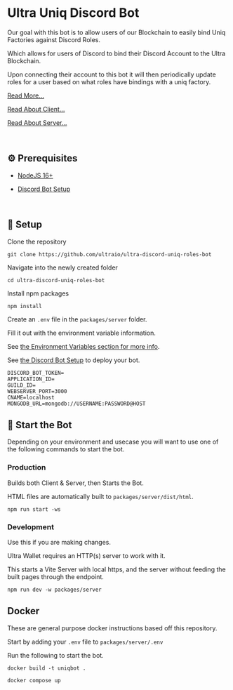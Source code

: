# Ultra Uniq Discord Bot

Our goal with this bot is to allow users of our Blockchain to easily bind Uniq Factories against Discord Roles.

Which allows for users of Discord to bind their Discord Account to the Ultra Blockchain.

Upon connecting their account to this bot it will then periodically update roles for a user based on what roles have bindings with a uniq factory.

[Read More...](./docs/Summary.md)

[Read About Client...](./packages/client/README.md)

[Read About Server...](./packages/server/README.md)

<br />

## ⚙️ Prerequisites

- [NodeJS 16+](https://nodejs.org/en/download)

- [Discord Bot Setup](./docs/DiscordBotSetup.md)

<br />

## 🚀 Setup

Clone the repository

```
git clone https://github.com/ultraio/ultra-discord-uniq-roles-bot
```

Navigate into the newly created folder

```
cd ultra-discord-uniq-roles-bot
```

Install npm packages

```
npm install
```

Create an `.env` file in the `packages/server` folder.

Fill it out with the environment variable information.

See [the Environment Variables section for more info](./docs/EnvironmentVariables.md).

See [the Discord Bot Setup](./docs//DiscordBotSetup.md) to deploy your bot.

```
DISCORD_BOT_TOKEN=
APPLICATION_ID=
GUILD_ID=
WEBSERVER_PORT=3000
CNAME=localhost
MONGODB_URL=mongodb://USERNAME:PASSWORD@HOST
```

## 🏁 Start the Bot

Depending on your environment and usecase you will want to use one of the following commands to start the bot.

### Production

Builds both Client & Server, then Starts the Bot.

HTML files are automatically built to `packages/server/dist/html`.

```
npm run start -ws
```

### Development

Use this if you are making changes.

Ultra Wallet requires an HTTP(s) server to work with it.

This starts a Vite Server with local https, and the server without feeding the built pages through the endpoint.

```
npm run dev -w packages/server
```

## Docker

These are general purpose docker instructions based off this repository.

Start by adding your `.env` file to `packages/server/.env`

Run the following to start the bot.

```
docker build -t uniqbot .
```

```
docker compose up
```

